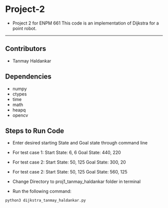 # Project-2
- Project 2 for ENPM 661 
This code is an implementation of Dijkstra for a point robot. 
---

## Contributors
- Tanmay Haldankar

## Dependencies
- numpy
- ctypes
- time
- math
- heapq
- opencv

## Steps to Run Code
- Enter desired starting State and Goal state through command line
- For test case 1: Start State: 6, 6
                   Goal State:  440, 220     

- For test case 2: Start State: 50, 125
                   Goal State:  300, 20

- For test case 2: Start State: 50, 125
                   Goal State:  560, 125

- Change Directory to proj1_tanmay_haldankar folder in terminal
- Run the following command:
```
python3 dijkstra_tanmay_haldankar.py
```